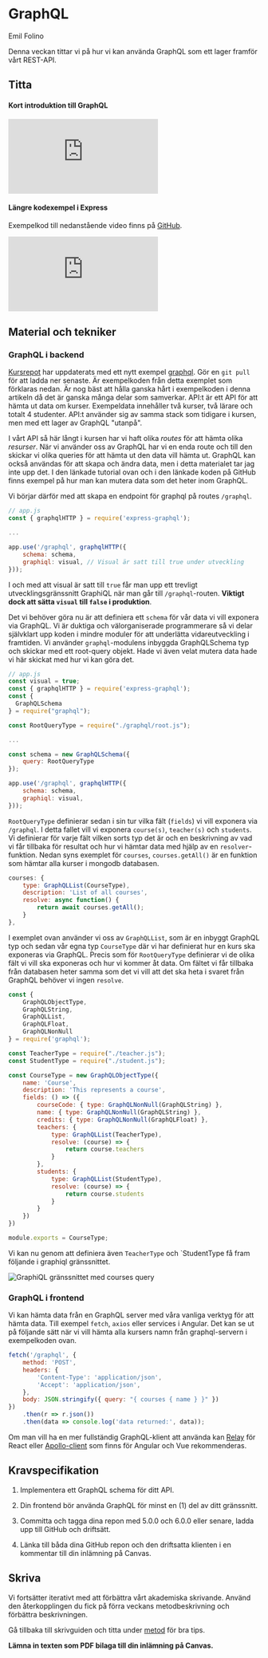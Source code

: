 # GraphQL

<p class="author">Emil Folino</p>

Denna veckan tittar vi på hur vi kan använda GraphQL som ett lager framför vårt REST-API.



## Titta

#### Kort introduktion till GraphQL

<div class='embed-container'><iframe src="https://www.youtube.com/embed/eIQh02xuVw4" title="YouTube video player" frameborder="0" allow="accelerometer; autoplay; clipboard-write; encrypted-media; gyroscope; picture-in-picture" allowfullscreen></iframe></div>



#### Längre kodexempel i Express

Exempelkod till nedanstående video finns på [GitHub](https://github.com/WebDevSimplified/Learn-GraphQL).

<div class='embed-container'><iframe src="https://www.youtube.com/embed/ZQL7tL2S0oQ" title="YouTube video player" frameborder="0" allow="accelerometer; autoplay; clipboard-write; encrypted-media; gyroscope; picture-in-picture" allowfullscreen></iframe></div>



## Material och tekniker



### GraphQL i backend

[Kursrepot](https://github.com/emilfolino/jsramverk) har uppdaterats med ett nytt exempel [graphql](https://github.com/emilfolino/jsramverk/tree/master/graphql). Gör en `git pull` för att ladda ner senaste. Är exempelkoden från detta exemplet som förklaras nedan. Är nog bäst att hålla ganska hårt i exempelkoden i denna artikeln då det är ganska många delar som samverkar. API:t är ett API för att hämta ut data om kurser. Exempeldata innehåller två kurser, två lärare och totalt 4 studenter. API:t använder sig av samma stack som tidigare i kursen, men med ett lager av GraphQL "utanpå".

I vårt API så här långt i kursen har vi haft olika _routes_ för att hämta olika _resurser_. När vi använder oss av GraphQL har vi en enda route och till den skickar vi olika queries för att hämta ut den data vill hämta ut. GraphQL kan också användas för att skapa och ändra data, men i detta materialet tar jag inte upp det. I den länkade tutorial ovan och i den länkade koden på GitHub finns exempel på hur man kan mutera data som det heter inom GraphQL.

Vi börjar därför med att skapa en endpoint för graphql på routes `/graphql`.

```javascript
// app.js
const { graphqlHTTP } = require('express-graphql');

...

app.use('/graphql', graphqlHTTP({
    schema: schema,
    graphiql: visual, // Visual är satt till true under utveckling
}));
```

I och med att visual är satt till `true` får man upp ett trevligt utvecklingsgränssnitt GraphiQL när man går till `/graphql`-routen. **Viktigt dock att sätta `visual` till `false` i produktion**.

Det vi behöver göra nu är att definiera ett `schema` för vår data vi vill exponera via GraphQL. Vi är duktiga och välorganiserade programmerare så vi delar självklart upp koden i mindre moduler för att underlätta vidareutveckling i framtiden. Vi använder `graphql`-modulens inbyggda GraphQLSchema typ och skickar med ett root-query objekt. Hade vi även velat mutera data hade vi här skickat med hur vi kan göra det.

```javascript
// app.js
const visual = true;
const { graphqlHTTP } = require('express-graphql');
const {
  GraphQLSchema
} = require("graphql");

const RootQueryType = require("./graphql/root.js");

...

const schema = new GraphQLSchema({
    query: RootQueryType
});

app.use('/graphql', graphqlHTTP({
    schema: schema,
    graphiql: visual,
}));
```

`RootQueryType` definierar sedan i sin tur vilka fält (`fields`) vi vill exponera via `/graphql`. I detta fallet vill vi exponera `course(s)`, `teacher(s)` och `students`. Vi definierar för varje fält vilken sorts typ det är och en beskrivning av vad vi får tillbaka för resultat och hur vi hämtar data med hjälp av en `resolver`-funktion. Nedan syns exemplet för `courses`, `courses.getAll()` är en funktion som hämtar alla kurser i mongodb databasen.

```javascript
courses: {
    type: GraphQLList(CourseType),
    description: 'List of all courses',
    resolve: async function() {
        return await courses.getAll();
    }
},
```

I exemplet ovan använder vi oss av `GraphQLList`, som är en inbyggt GraphQL typ och sedan vår egna typ `CourseType` där vi har definierat hur en kurs ska exponeras via GraphQL. Precis som för `RootQueryType` definierar vi de olika fält vi vill ska exponeras och hur vi kommer åt data. Om fältet vi får tillbaka från databasen heter samma som det vi vill att det ska heta i svaret från GraphQL behöver vi ingen `resolve`.

```javascript
const {
    GraphQLObjectType,
    GraphQLString,
    GraphQLList,
    GraphQLFloat,
    GraphQLNonNull
} = require('graphql');

const TeacherType = require("./teacher.js");
const StudentType = require("./student.js");

const CourseType = new GraphQLObjectType({
    name: 'Course',
    description: 'This represents a course',
    fields: () => ({
        courseCode: { type: GraphQLNonNull(GraphQLString) },
        name: { type: GraphQLNonNull(GraphQLString) },
        credits: { type: GraphQLNonNull(GraphQLFloat) },
        teachers: {
            type: GraphQLList(TeacherType),
            resolve: (course) => {
                return course.teachers
            }
        },
        students: {
            type: GraphQLList(StudentType),
            resolve: (course) => {
                return course.students
            }
        }
    })
})

module.exports = CourseType;
```

Vi kan nu genom att definiera även `TeacherType` och `StudentType få fram följande i graphiql gränssnittet.

![GraphiQL gränssnittet med courses query](https://dbwebb.se/img/jsramverk/graphiql.png)




### GraphQL i frontend

Vi kan hämta data från en GraphQL server med våra vanliga verktyg för att hämta data. Till exempel `fetch`, `axios` eller services i Angular. Det kan se ut på följande sätt när vi vill hämta alla kursers namn från graphql-servern i exempelkoden ovan.

```javascript
fetch('/graphql', {
    method: 'POST',
    headers: {
        'Content-Type': 'application/json',
        'Accept': 'application/json',
    },
    body: JSON.stringify({ query: "{ courses { name } }" })
})
    .then(r => r.json())
    .then(data => console.log('data returned:', data));
```

Om man vill ha en mer fullständig GraphQL-klient att använda kan [Relay](https://relay.dev/) för React eller [Apollo-client](https://www.apollographql.com/docs/react/#community-integrations) som finns för Angular och Vue rekommenderas.



## Kravspecifikation

1. Implementera ett GraphQL schema för ditt API.

1. Din frontend bör använda GraphQL för minst en (1) del av ditt gränssnitt.

1. Committa och tagga dina repon med 5.0.0 och 6.0.0 eller senare, ladda upp till GitHub och driftsätt.

1. Länka till båda dina GitHub repon och den driftsatta klienten i en kommentar till din inlämning på Canvas.



## Skriva

Vi fortsätter iterativt med att förbättra vårt akademiska skrivande. Använd den återkopplingen du fick på förra veckans metodbeskrivning och förbättra beskrivningen.

Gå tillbaka till skrivguiden och titta under [metod](http://skrivguiden.se/skriva/uppsatsens_delar/#metod) för bra tips.

**Lämna in texten som PDF bilaga till din inlämning på Canvas.**
